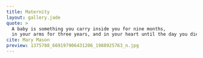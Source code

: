 ```yaml
---
title: Maternity
layout: gallery.jade
quote: >
  A baby is something you carry inside you for nine months,
  in your arms for three years, and in your heart until the day you die.
cite: Mary Mason
preview: 1375788_669197906431206_1988925763_n.jpg
---
```

